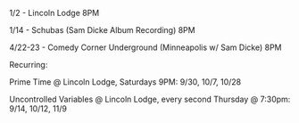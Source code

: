 1/2 - Lincoln Lodge 8PM

1/14 - Schubas (Sam Dicke Album Recording) 8PM

4/22-23 - Comedy Corner Underground (Minneapolis w/ Sam Dicke) 8PM

Recurring:

Prime Time @ Lincoln Lodge, Saturdays 9PM: 9/30, 10/7, 10/28

Uncontrolled Variables @ Lincoln Lodge, every second Thursday @ 7:30pm: 9/14, 10/12, 11/9

